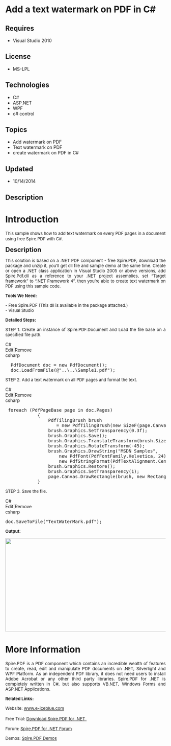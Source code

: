 # Add a text watermark on PDF in C#
## Requires
- Visual Studio 2010
## License
- MS-LPL
## Technologies
- C#
- ASP.NET
- WPF
- c# control
## Topics
- Add watermark on PDF
- Text watermark on PDF
- create watermark on PDF in C#
## Updated
- 10/14/2014
## Description

<h1>Introduction</h1>
<p><span style="font-size:small">This sample shows how to add text watermark on every PDF pages in a document using free Spire.PDF with C#.</span><em>&nbsp;</em></p>
<p><span style="font-size:20px; font-weight:bold">Description</span></p>
<p style="text-align:justify"><span style="font-size:20px"><span style="font-size:small">This solution is based on a .NET PDF component - free Spire.PDF, download the package and unzip it, you&rsquo;ll get dll file and sample demo at the same time. Create or
 open a .NET class application in Visual Studio 2005 or above versions, add Spire.Pdf.dll as a reference to your .NET project assemblies, set &ldquo;Target framework&rdquo; to &ldquo;.NET Framework 4&rdquo;, then you&rsquo;re able to create text watermark on
 PDF using this sample code.</span></span></p>
<p style="text-align:justify"><span style="font-size:20px"><span style="font-size:small"><strong>Tools We Need:</strong><br>
</span></span></p>
<p style="text-align:justify"><span style="font-size:20px"><span style="font-size:small">- Free Spire.PDF (This dll is available in the package attached.)<br>
- Visual Studio</span></span></p>
<p style="text-align:justify"><span style="font-size:20px"><span style="font-size:small"><span style="font-size:small"><strong>Detailed Steps:</strong></span></span></span><span style="font-size:20px"><span style="font-size:small"><span style="font-size:small">
</span></span></span></p>
<p style="text-align:justify"><span style="font-size:20px"><span style="font-size:small"><span style="font-size:small">STEP 1. Create an instance of Spire.PDF.Document and Load the file base on a specified file path.</span></span></span></p>
<div class="scriptcode">
<div class="pluginEditHolder" pluginCommand="mceScriptCode">
<div class="title"><span>C#</span></div>
<div class="pluginLinkHolder"><span class="pluginEditHolderLink">Edit</span>|<span class="pluginRemoveHolderLink">Remove</span></div>
<span class="hidden">csharp</span>

<div class="preview">
<pre class="js">&nbsp;&nbsp;PdfDocument&nbsp;doc&nbsp;=&nbsp;<span class="js__operator">new</span>&nbsp;PdfDocument();&nbsp;
&nbsp;&nbsp;doc.LoadFromFile(@<span class="js__string">&quot;..\..\Sample1.pdf&quot;</span>);</pre>
</div>
</div>
</div>
<p style="text-align:justify"><span style="font-size:small">STEP 2. Add a text watermark on all PDF pages and format the text.</span></p>
<div class="scriptcode">
<div class="pluginEditHolder" pluginCommand="mceScriptCode">
<div class="title"><span>C#</span></div>
<div class="pluginLinkHolder"><span class="pluginEditHolderLink">Edit</span>|<span class="pluginRemoveHolderLink">Remove</span></div>
<span class="hidden">csharp</span>

<div class="preview">
<pre class="js">&nbsp;foreach&nbsp;(PdfPageBase&nbsp;page&nbsp;<span class="js__operator">in</span>&nbsp;doc.Pages)&nbsp;
&nbsp;&nbsp;&nbsp;&nbsp;&nbsp;&nbsp;&nbsp;&nbsp;&nbsp;&nbsp;&nbsp;&nbsp;<span class="js__brace">{</span>&nbsp;
&nbsp;&nbsp;&nbsp;&nbsp;&nbsp;&nbsp;&nbsp;&nbsp;&nbsp;&nbsp;&nbsp;&nbsp;&nbsp;&nbsp;&nbsp;&nbsp;PdfTilingBrush&nbsp;brush&nbsp;
&nbsp;&nbsp;&nbsp;&nbsp;&nbsp;&nbsp;&nbsp;&nbsp;&nbsp;&nbsp;&nbsp;&nbsp;&nbsp;&nbsp;&nbsp;&nbsp;&nbsp;&nbsp;&nbsp;=&nbsp;<span class="js__operator">new</span>&nbsp;PdfTilingBrush(<span class="js__operator">new</span>&nbsp;SizeF(page.Canvas.ClientSize.Width&nbsp;/&nbsp;<span class="js__num">2</span>,&nbsp;page.Canvas.ClientSize.Height&nbsp;/&nbsp;<span class="js__num">3</span>));&nbsp;
&nbsp;&nbsp;&nbsp;&nbsp;&nbsp;&nbsp;&nbsp;&nbsp;&nbsp;&nbsp;&nbsp;&nbsp;&nbsp;&nbsp;&nbsp;&nbsp;brush.Graphics.SetTransparency(<span class="js__num">0</span>.3f);&nbsp;
&nbsp;&nbsp;&nbsp;&nbsp;&nbsp;&nbsp;&nbsp;&nbsp;&nbsp;&nbsp;&nbsp;&nbsp;&nbsp;&nbsp;&nbsp;&nbsp;brush.Graphics.Save();&nbsp;
&nbsp;&nbsp;&nbsp;&nbsp;&nbsp;&nbsp;&nbsp;&nbsp;&nbsp;&nbsp;&nbsp;&nbsp;&nbsp;&nbsp;&nbsp;&nbsp;brush.Graphics.TranslateTransform(brush.Size.Width&nbsp;/&nbsp;<span class="js__num">2</span>,&nbsp;brush.Size.Height&nbsp;/&nbsp;<span class="js__num">2</span>);&nbsp;
&nbsp;&nbsp;&nbsp;&nbsp;&nbsp;&nbsp;&nbsp;&nbsp;&nbsp;&nbsp;&nbsp;&nbsp;&nbsp;&nbsp;&nbsp;&nbsp;brush.Graphics.RotateTransform(-<span class="js__num">45</span>);&nbsp;
&nbsp;&nbsp;&nbsp;&nbsp;&nbsp;&nbsp;&nbsp;&nbsp;&nbsp;&nbsp;&nbsp;&nbsp;&nbsp;&nbsp;&nbsp;&nbsp;brush.Graphics.DrawString(<span class="js__string">&quot;MSDN&nbsp;Samples&quot;</span>,&nbsp;
&nbsp;&nbsp;&nbsp;&nbsp;&nbsp;&nbsp;&nbsp;&nbsp;&nbsp;&nbsp;&nbsp;&nbsp;&nbsp;&nbsp;&nbsp;&nbsp;&nbsp;&nbsp;&nbsp;&nbsp;<span class="js__operator">new</span>&nbsp;PdfFont(PdfFontFamily.Helvetica,&nbsp;<span class="js__num">24</span>),&nbsp;PdfBrushes.Violet,&nbsp;<span class="js__num">0</span>,&nbsp;<span class="js__num">0</span>,&nbsp;
&nbsp;&nbsp;&nbsp;&nbsp;&nbsp;&nbsp;&nbsp;&nbsp;&nbsp;&nbsp;&nbsp;&nbsp;&nbsp;&nbsp;&nbsp;&nbsp;&nbsp;&nbsp;&nbsp;&nbsp;<span class="js__operator">new</span>&nbsp;PdfStringFormat(PdfTextAlignment.Center));&nbsp;
&nbsp;&nbsp;&nbsp;&nbsp;&nbsp;&nbsp;&nbsp;&nbsp;&nbsp;&nbsp;&nbsp;&nbsp;&nbsp;&nbsp;&nbsp;&nbsp;brush.Graphics.Restore();&nbsp;
&nbsp;&nbsp;&nbsp;&nbsp;&nbsp;&nbsp;&nbsp;&nbsp;&nbsp;&nbsp;&nbsp;&nbsp;&nbsp;&nbsp;&nbsp;&nbsp;brush.Graphics.SetTransparency(<span class="js__num">1</span>);&nbsp;
&nbsp;&nbsp;&nbsp;&nbsp;&nbsp;&nbsp;&nbsp;&nbsp;&nbsp;&nbsp;&nbsp;&nbsp;&nbsp;&nbsp;&nbsp;&nbsp;page.Canvas.DrawRectangle(brush,&nbsp;<span class="js__operator">new</span>&nbsp;RectangleF(<span class="js__operator">new</span>&nbsp;PointF(<span class="js__num">0</span>,&nbsp;<span class="js__num">0</span>),&nbsp;page.Canvas.ClientSize));&nbsp;
&nbsp;&nbsp;&nbsp;&nbsp;&nbsp;&nbsp;&nbsp;&nbsp;&nbsp;&nbsp;&nbsp;&nbsp;<span class="js__brace">}</span></pre>
</div>
</div>
</div>
<p style="text-align:justify"><span style="font-size:small">STEP 3. Save the file.</span></p>
<div class="scriptcode">
<div class="pluginEditHolder" pluginCommand="mceScriptCode">
<div class="title"><span>C#</span></div>
<div class="pluginLinkHolder"><span class="pluginEditHolderLink">Edit</span>|<span class="pluginRemoveHolderLink">Remove</span></div>
<span class="hidden">csharp</span>

<div class="preview">
<pre class="js">doc.SaveToFile(<span class="js__string">&quot;TextWaterMark.pdf&quot;</span>);&nbsp;</pre>
</div>
</div>
</div>
<p style="text-align:justify"><span style="font-size:small"><strong>Output:</strong></span></p>
<p style="text-align:justify"><span style="font-size:small"><strong><img id="127011" src="https://i1.code.msdn.s-msft.com/add-a-text-watermark-on-e56799cf/image/file/127011/1/2.png" alt="" width="569" height="292"></strong></span></p>
<h1>More Information</h1>
<p style="text-align:justify"><span style="font-size:10pt"><span>Spire.PDF is a PDF component which contains an incredible wealth of features to create, read, edit and manipulate PDF documents on .NET, Silverlight and WPF Platform. As an independent PDF library,
 it does not need users to install Adobe Acrobat or any other third party libraries. Spire.PDF for .NET is completely written in C#, but also supports VB.NET, Windows Forms and ASP.NET Applications.</span></span></p>
<p style="text-align:justify"><span style="font-size:small"><strong>Related Links:</strong></span></p>
<p><span style="font-size:10pt">Website: </span><a href="http://www.e-iceblue.com"><span style="font-size:10pt">www.e-iceblue.com</span></a></p>
<p><span style="font-size:10pt">Free Trial: <a title="Download Spire.PDF for .NET" href="http://www.e-iceblue.com/Download/download-pdf-for-net-now.html" target="_self">
Download Spire.PDF for .NET</a></span><a title="Download Spire.PDF for .NET" href="http://www.e-iceblue.com/Download/download-pdf-for-net-now.html" target="_self"><span style="font-size:12pt">&nbsp;</span></a></p>
<p><span style="font-size:10pt">Forum: </span><span style="font-size:10pt"><a href="http://www.e-iceblue.com/forum/spire-pdf-f7.html"><span style="font-size:10pt">Spire.PDF for .NET Forum</span></a></span></p>
<p><span style="font-size:10pt"><span style="font-size:10pt">Demos: <a title="Spire.PDF Demos" href="http://www.e-iceblue.com/Knowledgebase/Spire.PDF/Demos.html" target="_self">
Spire.PDF Demos</a></span></span></p>
